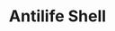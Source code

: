 ---
title: "Antilife Shell"
index:
  - antilife-shell
permalink: /spells/antilife-shell/
tags:
  - Spell
  - 5th Level
  - Abjuration
available_for:
  - Druid
level: "5th Level"
school: "Abjuration"
area: "10 ft"
shape: "Sphere"
comp:
  - V
  - S
duration: "1 Hour"
concentration: true
description: |
  A shimmering barrier extends out from you in a 10-foot radius and moves with you, remaining centered on you and hedging out creatures other than undead and constructs. The barrier lasts for the duration.

  The barrier prevents an affected creature from passing or reaching through. An affected creature can cast spells or make attacks with ranged or reach weapons through the barrier.

  If you move so that an affected creature is forced to pass through the barrier, the spell ends.
excerpt: "A shimmering barrier extends out from you in a 10-foot radius and moves with you, remaining centered on you and hedging out creatures other than undead and constructs."
source: "Basic Rules"
---